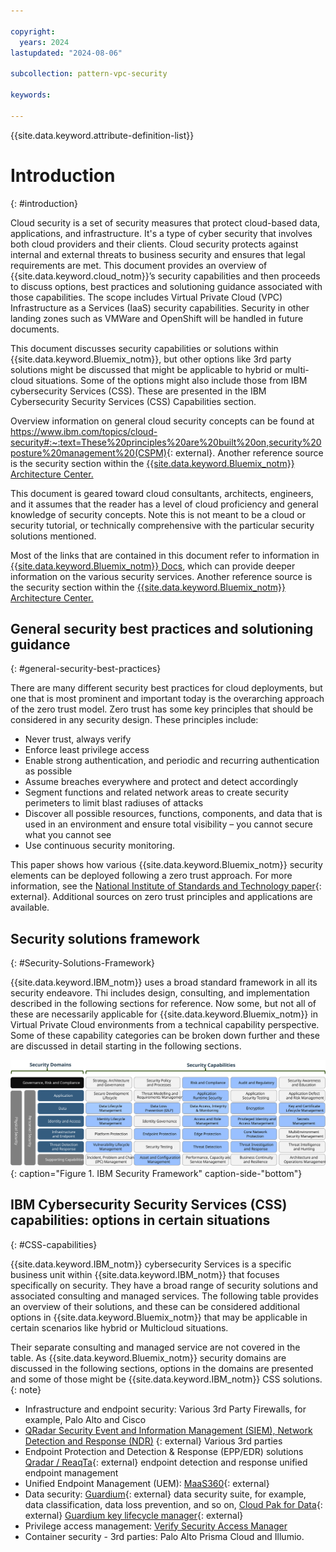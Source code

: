 ```yaml
---

copyright:
  years: 2024
lastupdated: "2024-08-06"

subcollection: pattern-vpc-security

keywords:

---
```


{{site.data.keyword.attribute-definition-list}}

# Introduction
{: #introduction}

Cloud security is a set of security measures that protect cloud-based data, applications, and infrastructure. It's a type of cyber security that involves both cloud providers and their clients. Cloud security protects against internal and external threats to business security and ensures that legal requirements are met.  This document provides an overview of {{site.data.keyword.cloud_notm}}’s security capabilities and then proceeds to discuss options, best practices and solutioning guidance associated with those capabilities.  The scope includes Virtual Private Cloud (VPC) Infrastructure as a Services (IaaS) security capabilities.  Security in other landing zones such as VMWare and OpenShift will be handled in future documents.

This document discusses security capabilities or solutions within {{site.data.keyword.Bluemix_notm}}, but other options like 3rd party solutions might be discussed that might be applicable to hybrid or multi-cloud situations. Some of the options might also include those from IBM cybersecurity Services (CSS). These are presented in the IBM Cybersecurity Security Services (CSS) Capabilities section.

Overview information on general cloud security concepts can be found at <https://www.ibm.com/topics/cloud-security#:~:text=These%20principles%20are%20built%20on,security%20posture%20management%20(CSPM)>{: external}. Another reference source is the security section within the [{{site.data.keyword.Bluemix_notm}} Architecture Center.](https://mediacenter.ibm.com/channel/IBM+Cloud+Architecture+Center/182050661)

This document is geared toward cloud consultants, architects, engineers, and it assumes that the reader has a level of cloud proficiency and general knowledge of security concepts. Note this is not meant to be a cloud or security tutorial, or technically comprehensive with the particular security solutions mentioned.

Most of the links that are contained in this document refer to information in [{{site.data.keyword.Bluemix_notm}} Docs](/docs), which can provide deeper information on the various security services. Another reference source is the security section within the [{{site.data.keyword.Bluemix_notm}} Architecture Center.](https://mediacenter.ibm.com/channel/IBM+Cloud+Architecture+Center/182050661)

## General security best practices and solutioning guidance
{: #general-security-best-practices}

There are many different security best practices for cloud deployments, but one that is most prominent and important today is the overarching approach of the zero trust model. Zero trust has some key principles that should be considered in any security design. These principles include:

- Never trust, always verify
- Enforce least privilege access
- Enable strong authentication, and periodic and recurring authentication as possible
- Assume breaches everywhere and protect and detect accordingly
- Segment functions and related network areas to create security perimeters to limit blast radiuses of attacks
- Discover all possible resources, functions, components, and data that is used in an environment and ensure total visibility – you cannot secure what you cannot see
- Use continuous security monitoring.

This paper shows how various {{site.data.keyword.Bluemix_notm}} security elements can be deployed following a zero trust approach. For more information, see the [National Institute of Standards and Technology paper](https://csrc.nist.gov/pubs/sp/800/207/final){: external}. Additional sources on zero trust principles and applications are available.

## Security solutions framework
{: #Security-Solutions-Framework}

{{site.data.keyword.IBM_notm}} uses a broad standard framework in all its security endeavore. Thi includes design, consulting, and implementation described in the following sections for reference. Now some, but not all of these are necessarily applicable for {{site.data.keyword.Bluemix_notm}} in Virtual Private Cloud environments from a technical capability perspective. Some of these capability categories can be broken down further and these are discussed in detail starting in the following sections.

![illustrates the security framework for IaaS Security white paper](images/securityframework.svg){: caption="Figure 1. IBM Security Framework" caption-side-"bottom"}

## IBM Cybersecurity Security Services (CSS) capabilities: options in certain situations
{: #CSS-capabilities}

{{site.data.keyword.IBM_notm}} cybersecurity Services is a specific business unit within {{site.data.keyword.IBM_notm}} that focuses specifically on security. They have a broad range of security solutions and associated consulting and managed services. The following table provides an overview of their solutions, and these can be considered additional options in {{site.data.keyword.Bluemix_notm}} that may be applicable in certain scenarios like hybrid or Multicloud situations.

Their separate consulting and managed service are not covered in the table. As {{site.data.keyword.Bluemix_notm}} security domains are discussed in the following sections, options in the domains are presented and some of those might be {{site.data.keyword.IBM_notm}} CSS solutions.
{: note}

 - Infrastructure and endpoint security: Various 3rd Party Firewalls, for example, Palo Alto and Cisco
 - [QRadar Security Event and Information Management (SIEM), Network Detection and Response (NDR)](https://www.ibm.com/docs/en/qsip/7.5?topic=qradar-network-detection-response) {: external} Various 3rd parties
 - Endpoint Protection and Detection & Response (EPP/EDR) solutions [Qradar / ReaqTa](https://www.ibm.com/products/qradar-edr){: external} endpoint detection and response unified endpoint management
 - Unified Endpoint Management (UEM): [MaaS360](https://www.ibm.com/products/maas360/unified-endpoint-management){: external}
 - Data security: [Guardium](https://www.ibm.com/guardium){: external} data security suite, for example, data classification, data loss prevention, and so on, [Cloud Pak for Data](https://www.ibm.com/products/cloud-pak-for-data){: external} [Guardium key lifecycle manager](https://www.ibm.com/products/ibm-security-key-lifecycle-manager){: external}
 - Privilege access management: [Verify Security Access Manager](https://www.ibm.com/verify?utm_content=SRCWW&p1=Search&p4=43700074603995210&p5=e&p9=58700008209808680&gbraid=0AAAAAD-_QsSZDEGKcMolwjQsuv8eqwjLo&gclid=Cj0KCQjwv7O0BhDwARIsAC0sjWOaQuEP0I2kLEyJl9wJ5UCNnM7uk8aP8K7aGQsntGk-6rP4o2ixZJ8aAnBzEALw_wcB&gclsrc=aw.ds)
 - Container security - 3rd parties: Palo Alto Prisma Cloud and Illumio.
